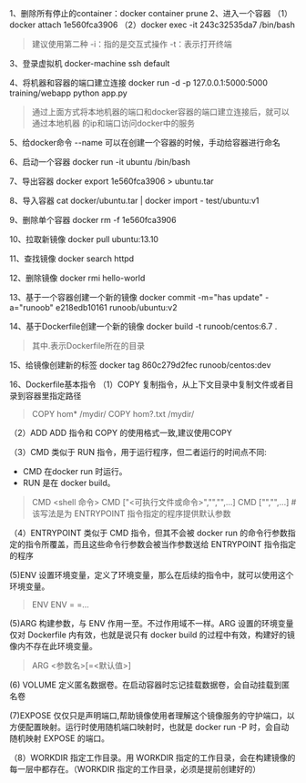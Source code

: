 1、删除所有停止的container：docker container prune
2、进入一个容器
（1）docker attach 1e560fca3906
（2）docker exec -it 243c32535da7 /bin/bash
> 建议使用第二种
-i：指的是交互式操作
-t：表示打开终端

3、登录虚拟机
docker-machine ssh default

4、将机器和容器的端口建立连接
docker run -d -p 127.0.0.1:5000:5000 training/webapp python app.py
> 通过上面方式将本地机器的端口和docker容器的端口建立连接后，就可以通过本地机器
的ip和端口访问docker中的服务

5、给docker命令
--name 可以在创建一个容器的时候，手动给容器进行命名

6、启动一个容器
docker run -it ubuntu /bin/bash

7、导出容器
docker export 1e560fca3906 > ubuntu.tar

8、导入容器
cat docker/ubuntu.tar | docker import - test/ubuntu:v1

9、删除单个容器
docker rm -f 1e560fca3906

10、拉取新镜像
docker pull ubuntu:13.10

11、查找镜像
docker search httpd

12、删除镜像
docker rmi hello-world

13、基于一个容器创建一个新的镜像
docker commit -m="has update" -a="runoob" e218edb10161 runoob/ubuntu:v2

14、基于Dockerfile创建一个新的镜像
docker build -t runoob/centos:6.7 .
> 其中.表示Dockerfile所在的目录

15、给镜像创建新的标签
docker tag 860c279d2fec runoob/centos:dev

16、Dockerfile基本指令
（1）COPY
复制指令，从上下文目录中复制文件或者目录到容器里指定路径
> COPY hom* /mydir/
COPY hom?.txt /mydir/

（2）ADD
ADD 指令和 COPY 的使用格式一致,建议使用COPY

（3）CMD
类似于 RUN 指令，用于运行程序，但二者运行的时间点不同:
- CMD 在docker run 时运行。
- RUN 是在 docker build。
> CMD <shell 命令>
CMD ["<可执行文件或命令>","<param1>","<param2>",...]
CMD ["<param1>","<param2>",...]  # 该写法是为 ENTRYPOINT 指令指定的程序提供默认参数

（4）ENTRYPOINT
类似于 CMD 指令，但其不会被 docker run 的命令行参数指定的指令所覆盖，而且这些命令行参数会被当作参数送给 ENTRYPOINT 指令指定的程序

(5)ENV
设置环境变量，定义了环境变量，那么在后续的指令中，就可以使用这个环境变量。
> ENV <key> <value>
ENV <key1>=<value1> <key2>=<value2>...

(5)ARG
构建参数，与 ENV 作用一至。不过作用域不一样。ARG 设置的环境变量仅对 Dockerfile 内有效，也就是说只有 docker build 的过程中有效，构建好的镜像内不存在此环境变量。
> ARG <参数名>[=<默认值>]

(6) VOLUME
定义匿名数据卷。在启动容器时忘记挂载数据卷，会自动挂载到匿名卷

(7)EXPOSE
仅仅只是声明端口,帮助镜像使用者理解这个镜像服务的守护端口，以方便配置映射。运行时使用随机端口映射时，也就是 docker run -P 时，会自动随机映射 EXPOSE 的端口。

（8）WORKDIR
指定工作目录。用 WORKDIR 指定的工作目录，会在构建镜像的每一层中都存在。（WORKDIR 指定的工作目录，必须是提前创建好的）
